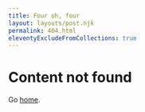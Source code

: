 ```yaml
---
title: Four oh, four
layout: layouts/post.njk
permalink: 404.html
eleventyExcludeFromCollections: true
---
```

# Content not found

Go <a href="/">home</a>.
